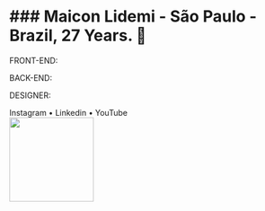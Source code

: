<h1> ### Maicon Lidemi - São Paulo - Brazil, 27 Years. 🌟 </h1>

FRONT-END:<p>
BACK-END:<p>
DESIGNER:<p>
<article>
Instagram • Linkedin • YouTube
  </article>

<div>
  <a href="https://github.com/seu-usuário-aqui">
  <!-- <img height="300em"src="https://github-readme-stats.vercel.app/api/top-langs/?username=Annderlau&layout=compact&langs_count=7&theme=gotham"/> -->
  <img height="150em"src="https://github-readme-stats.vercel.app/api?username=Annderlau&show_icons=true&theme=white&include_all_commits=true&count_private=true"/>
  </div>

